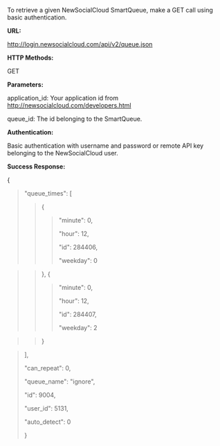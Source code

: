 To retrieve a given NewSocialCloud SmartQueue, make a GET call using basic authentication.

**URL:**

http://login.newsocialcloud.com/api/v2/queue.json

**HTTP Methods:**

GET

**Parameters:**

<p>application_id: Your application id from <a href='http://newsocialcloud.com/developers.html'>http://newsocialcloud.com/developers.html</a></p>
<p>queue_id: The id belonging to the SmartQueue.</p>

**Authentication:**

Basic authentication with username and password or remote API key belonging to the NewSocialCloud user.

**Success Response:**

{
> "queue\_times": [
> > {
> > > <p>"minute": 0,</p>
> > > <p>"hour": 12,</p>
> > > <p>"id": 284406,</p>
> > > <p>"weekday": 0</p>

> > },
> > {
> > > <p>"minute": 0,</p>
> > > <p>"hour": 12,</p>
> > > <p>"id": 284407,</p>
> > > <p>"weekday": 2</p>

> > }

> ],
> <p>"can_repeat": 0,</p>
> <p>"queue_name": "ignore",</p>
> <p>"id": 9004,</p>
> <p>"user_id": 5131,</p>
> <p>"auto_detect": 0</p>
> }
